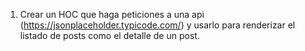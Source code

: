1. Crear un HOC que haga peticiones a una api (https://jsonplaceholder.typicode.com/) y usarlo para renderizar el listado de posts como el detalle de un post.

<!-- // TU SOLUCIÓN A PARTIR DE AQUÍ-->
